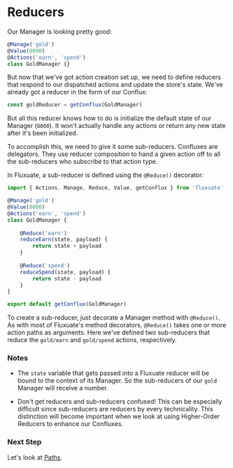 # Reducers

Our Manager is looking pretty good:

```javascript
@Manage('gold')
@Value(8000)
@Actions('earn', 'spend')
class GoldManager {}
```

But now that we've got action creation set up, we need to define reducers that respond to our dispatched actions and update the store's state. We've already got a reducer in the form of our Conflux:

```javascript
const goldReducer = getConflux(GoldManager)
```

But all this reducer knows how to do is initialize the default state of our Manager (`8000`). It won't actually handle any actions or return any new state after it's been initialized.

To accomplish this, we need to give it some sub-reducers. Confluxes are delegators. They use reducer composition to hand a given action off to all the sub-reducers who subscribe to that action type.

In Fluxuate, a sub-reducer is defined using the `@Reduce()` decorator:

```javascript
import { Actions, Manage, Reduce, Value, getConflux } from 'fluxuate'

@Manage('gold')
@Value(8000)
@Actions('earn', 'spend')
class GoldManager {
	
	@Reduce('earn')
	reduceEarn(state, payload) {
		return state + payload
	}
	
	@Reduce('spend')
	reduceSpend(state, payload) {
		return state - payload
	}
}

export default getConflux(GoldManager)
```

To create a sub-reducer, just decorate a Manager method with `@Reduce()`. As with most of Fluxuate's method decorators, `@Reduce()` takes one or more action paths as arguments. Here we've defined two sub-reducers that reduce the `gold/earn` and `gold/spend` actions, respectively.

### Notes

- The `state` variable that gets passed into a Fluxuate reducer will be bound to the context of its Manager. So the sub-reducers of our `gold` Manager will receive a number.

- Don't get reducers and sub-reducers confused! This can be especially difficult since sub-reducers are reducers by every technicality. This distinction will become important when we look at using Higher-Order Reducers to enhance our Confluxes.

### Next Step

Let's look at [Paths](/docs/tutorial/Paths.md).
